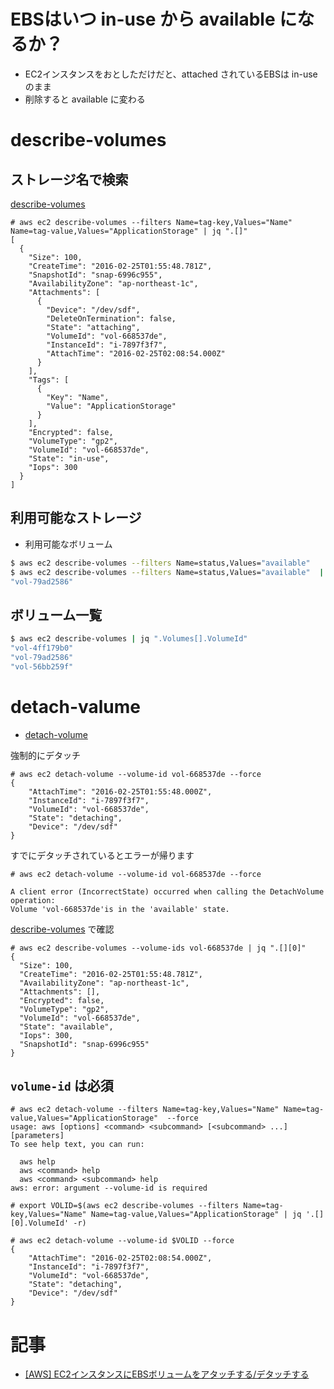 #  EBSはいつ in-use から available になるか？

- EC2インスタンスをおとしただけだと、attached されているEBSは in-use のまま
- 削除すると available に変わる


#  describe-volumes

## ストレージ名で検索

[describe-volumes](http://docs.aws.amazon.com/cli/latest/reference/ec2/describe-volumes.html)

~~~
# aws ec2 describe-volumes --filters Name=tag-key,Values="Name" Name=tag-value,Values="ApplicationStorage" | jq ".[]"
[
  {
    "Size": 100,
    "CreateTime": "2016-02-25T01:55:48.781Z",
    "SnapshotId": "snap-6996c955",
    "AvailabilityZone": "ap-northeast-1c",
    "Attachments": [
      {
        "Device": "/dev/sdf",
        "DeleteOnTermination": false,
        "State": "attaching",
        "VolumeId": "vol-668537de",
        "InstanceId": "i-7897f3f7",
        "AttachTime": "2016-02-25T02:08:54.000Z"
      }
    ],
    "Tags": [
      {
        "Key": "Name",
        "Value": "ApplicationStorage"
      }
    ],
    "Encrypted": false,
    "VolumeType": "gp2",
    "VolumeId": "vol-668537de",
    "State": "in-use",
    "Iops": 300
  }
]
~~~

## 利用可能なストレージ

- 利用可能なボリューム

~~~bash
$ aws ec2 describe-volumes --filters Name=status,Values="available"
$ aws ec2 describe-volumes --filters Name=status,Values="available"  | jq ".Volumes[].VolumeId"
"vol-79ad2586"
~~~


## ボリューム一覧

~~~bash
$ aws ec2 describe-volumes | jq ".Volumes[].VolumeId"
"vol-4ff179b0"
"vol-79ad2586"
"vol-56bb259f"
~~~



# detach-valume

- [detach-volume](http://docs.aws.amazon.com/cli/latest/reference/ec2/detach-volume.html)

強制的にデタッチ

~~~
# aws ec2 detach-volume --volume-id vol-668537de --force
{
    "AttachTime": "2016-02-25T01:55:48.000Z",
    "InstanceId": "i-7897f3f7",
    "VolumeId": "vol-668537de",
    "State": "detaching",
    "Device": "/dev/sdf"
}
~~~

すでにデタッチされているとエラーが帰ります

~~~
# aws ec2 detach-volume --volume-id vol-668537de --force

A client error (IncorrectState) occurred when calling the DetachVolume operation:
Volume 'vol-668537de'is in the 'available' state.
~~~

[describe-volumes](http://docs.aws.amazon.com/cli/latest/reference/ec2/describe-volumes.html) で確認

~~~
# aws ec2 describe-volumes --volume-ids vol-668537de | jq ".[][0]"
{
  "Size": 100,
  "CreateTime": "2016-02-25T01:55:48.781Z",
  "AvailabilityZone": "ap-northeast-1c",
  "Attachments": [],
  "Encrypted": false,
  "VolumeType": "gp2",
  "VolumeId": "vol-668537de",
  "State": "available",
  "Iops": 300,
  "SnapshotId": "snap-6996c955"
}
~~~

## `volume-id` は必須

~~~
# aws ec2 detach-volume --filters Name=tag-key,Values="Name" Name=tag-value,Values="ApplicationStorage"  --force
usage: aws [options] <command> <subcommand> [<subcommand> ...] [parameters]
To see help text, you can run:

  aws help
  aws <command> help
  aws <command> <subcommand> help
aws: error: argument --volume-id is required
~~~

~~~
# export VOLID=$(aws ec2 describe-volumes --filters Name=tag-key,Values="Name" Name=tag-value,Values="ApplicationStorage" | jq '.[][0].VolumeId' -r)

# aws ec2 detach-volume --volume-id $VOLID --force
{
    "AttachTime": "2016-02-25T02:08:54.000Z",
    "InstanceId": "i-7897f3f7",
    "VolumeId": "vol-668537de",
    "State": "detaching",
    "Device": "/dev/sdf"
}
~~~

# 記事

- [[AWS] EC2インスタンスにEBSボリュームをアタッチする/デタッチする](http://qiita.com/white_aspara25/items/270c7253e5fe58bd5d86)
